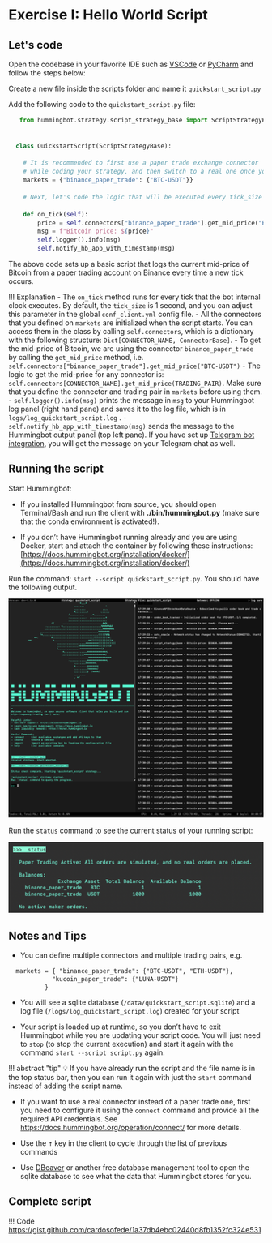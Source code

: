 # Exercise I: Hello World Script

## Let's code

Open the codebase in your favorite IDE such as [VSCode](https://code.visualstudio.com/) or [PyCharm](https://www.jetbrains.com/pycharm/) and follow the steps below:

Create a new file inside the scripts folder and name it `quickstart_script.py`

Add the following code to the `quickstart_script.py` file:

```Python
   from hummingbot.strategy.script_strategy_base import ScriptStrategyBase


  class QuickstartScript(ScriptStrategyBase):

    # It is recommended to first use a paper trade exchange connector 
    # while coding your strategy, and then switch to a real one once you're happy with it.
    markets = {"binance_paper_trade": {"BTC-USDT"}}

    # Next, let's code the logic that will be executed every tick_size (default=1sec)

    def on_tick(self):
        price = self.connectors["binance_paper_trade"].get_mid_price("BTC-USDT")
        msg = f"Bitcoin price: ${price}"
        self.logger().info(msg)
        self.notify_hb_app_with_timestamp(msg)
```

The above code sets up a basic script that logs the current mid-price of Bitcoin from a paper trading account on Binance every time a new tick occurs.

!!! Explanation
    - The `on_tick` method runs for every tick that the bot internal clock executes. By default, the `tick_size` is 1 second, and you can adjust this parameter in the global `conf_client.yml` config file.
    - All the connectors that you defined on `markets` are initialized when the script starts. You can access them in the class by calling `self.connectors`, which is a dictionary with the following structure: `Dict[CONNECTOR_NAME, ConnectorBase]`.
    - To get the mid-price of Bitcoin, we are using the connector `binance_paper_trade` by calling the `get_mid_price` method, i.e. `self.connectors["binance_paper_trade"].get_mid_price("BTC-USDT")`
    - The logic to get the mid-price for any connector is: `self.connectors[CONNECTOR_NAME].get_mid_price(TRADING_PAIR)`. Make sure that you define the connector and trading pair in `markets` before using them.
    - `self.logger().info(msg)` prints the message in `msg` to your Hummingbot log panel (right hand pane) and saves it to the log file, which is in `logs/log_quickstart_script.log` .
    - `self.notify_hb_app_with_timestamp(msg)` sends the message to the Hummingbot output panel (top left pane). If you have set up [Telegram bot integration](https://hummingbot.org/global-configs/telegram/), you will get the message on your Telegram chat as well.  

## Running the script

Start Hummingbot:

- If you installed Hummingbot from source, you should open Terminal/Bash and run the client with **./bin/hummingbot.py** (make sure that the conda environment is activated!).

- If you don’t have Hummingbot running already and you are using Docker, start and attach the container by following these instructions: [https://docs.hummingbot.org/installation/docker/](https://docs.hummingbot.org/installation/docker/)

Run the command: `start --script quickstart_script.py`. You should have the following output.

![Alt text](Untitled%201.png)

Run the `status` command to see the current status of your running script:

![Alt text](../scripts/script-status.png)

## Notes and Tips

- You can define multiple connectors and multiple trading pairs, e.g.

```
  markets = { "binance_paper_trade": {"BTC-USDT", "ETH-USDT"}, 
            "kucoin_paper_trade": {"LUNA-USDT"}
          }
```

- You will see a sqlite database (`/data/quickstart_script.sqlite`) and a log file (`/logs/log_quickstart_script.log`) created for your script

- Your script is loaded up at runtime, so you don’t have to exit Hummingbot while you are updating your script code. You will just need to `stop` (to stop the current execution) and start it again with the command `start --script script.py` again.

!!! abstract "tip"
    💡 If you have already run the script and the file name is in the top status bar, then you can run it again with just the `start` command instead of adding the script name.

- If you want to use a real connector instead of a paper trade one, first you need to configure it using the `connect` command and provide all the required API credentials. See <https://docs.hummingbot.org/operation/connect/> for more details.

- Use the <kbd>↑</kbd> key in the client to cycle through the list of previous commands

- Use [DBeaver](https://dbeaver.io/) or another free database management tool to open the sqlite database to see what the data that Hummingbot stores for you.

## Complete script

!!! Code
    <https://gist.github.com/cardosofede/1a37db4ebc02440d8fb1352fc324e531>

